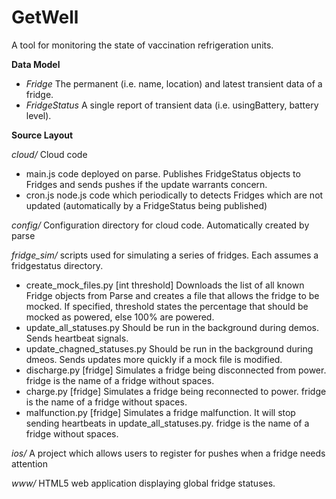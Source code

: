 GetWell
=======

A tool for monitoring the state of vaccination refrigeration units.

**Data Model**

- *Fridge* The permanent (i.e. name, location) and latest transient data
  of a fridge.
- *FridgeStatus* A single report of transient data (i.e. usingBattery,
battery level).

**Source Layout**

*cloud/*  Cloud code

  - main.js code deployed on parse. Publishes FridgeStatus objects to Fridges 
    and sends pushes if the update warrants concern.
  - cron.js node.js code which periodically to detects Fridges which are not
    updated (automatically by a FridgeStatus being published)

*config/*  Configuration directory for cloud code. Automatically created
by parse

*fridge_sim/*  scripts used for simulating a series of fridges. Each
assumes a fridgestatus directory.

  - create_mock_files.py [int threshold] Downloads the list of all known
    Fridge objects from Parse and creates a file that allows the fridge
    to be mocked. If specified, threshold states the percentage that
    should be mocked as powered, else 100% are powered.
  - update_all_statuses.py Should be run in the background during demos.
    Sends heartbeat signals.
  - update_chagned_statuses.py Should be run in the background during
    dmeos. Sends updates more quickly if a mock file is modified.
  - discharge.py [fridge] Simulates a fridge being disconnected from
    power. fridge is the name of a fridge without spaces.
  - charge.py [fridge] Simulates a fridge being reconnected to power.
    fridge is the name of a fridge without spaces.
  - malfunction.py [fridge] Simulates a fridge malfunction. It will stop
    sending heartbeats in update_all_statuses.py. fridge is the name of
    a fridge without spaces.

*ios/*  A project which allows users to register for pushes when a fridge
needs attention

*www/*  HTML5 web application displaying global fridge statuses.
